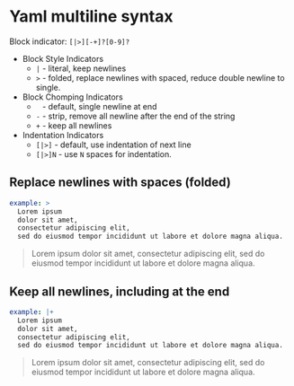 # Yaml multiline syntax

Block indicator: `[|>][-+]?[0-9]?`

- Block Style Indicators
  - `|` - literal, keep newlines
  - `>` - folded, replace newlines with spaced, reduce double newline to single.
- Block Chomping Indicators
  - ` ` - default, single newline at end
  - `-` - strip, remove all newline after the end of the string
  - `+` - keep all newlines
- Indentation Indicators
  - `[|>]` - default, use indentation of next line
  - `[|>]N` - use `N` spaces for indentation.

## Replace newlines with spaces (folded)

```yml
example: >
  Lorem ipsum
  dolor sit amet,
  consectetur adipiscing elit,
  sed do eiusmod tempor incididunt ut labore et dolore magna aliqua. 
```

> Lorem ipsum dolor sit amet, consectetur adipiscing elit, sed do eiusmod tempor
> incididunt ut labore et dolore magna aliqua.
>

## Keep all newlines, including at the end

```yml
example: |+
  Lorem ipsum
  dolor sit amet,
  consectetur adipiscing elit,
  sed do eiusmod tempor incididunt ut labore et dolore magna aliqua. 

```

> Lorem ipsum
> dolor sit amet,
> consectetur adipiscing elit,
> sed do eiusmod tempor incididunt ut labore et dolore magna aliqua. 
>
>
